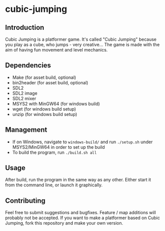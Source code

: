 # cubic-jumping

## Introduction

Cubic Jumping is a platformer game. It's called "Cubic Jumping" because you play
as a cube, who jumps - very creative... The game is made with the aim of having
fun movement and level mechanics.

## Dependencies

* Make (for asset build, optional)
* bin2header (for asset build, optional)
* SDL2
* SDL2 image
* SDL2 mixer
* MSYS2 with MinGW64 (for windows build)
* wget (for windows build setup)
* unzip (for windows build setup)

## Management

* If on Windows, navigate to `windows-build/` and run `./setup.sh` under
  MSYS2/MinGW64 in order to set up the build
* To build the program, run `./build.sh all`

## Usage

After build, run the program in the same way as any other. Either start it from
the command line, or launch it graphically.

## Contributing

Feel free to submit suggestions and bugfixes. Feature / map additions will
probably not be accepted. If you want to make a platformer based on Cubic
Jumping, fork this repository and make your own version.
